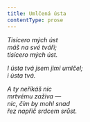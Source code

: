 ```yaml
---
title: Umlčená ústa
contentType: prose
---
```


<section>

_Tisícero mých úst  
máš na své tváři;  
tisícero mých úst._

</section>

<section>

_I ústa tvá jsem jimi umlčel;  
i ústa tvá._

</section>

<section>

_A ty neříkáš nic  
mrtvému zaživa —  
nic, čím by mohl snad  
řez napříč srdcem srůst._

</section>

